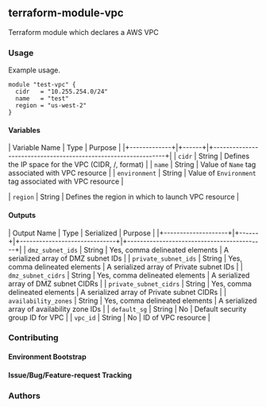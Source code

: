 ## terraform-module-vpc

Terraform module which declares a AWS VPC

### Usage

Example usage.

```
module "test-vpc" {
  cidr   = "10.255.254.0/24"
  name   = "test"
  region = "us-west-2"
}
```

#### Variables

| Variable Name | Type   | Purpose                                                         |
|+-------------+|+------+|+---------------------------------------------------------------+|
| `cidr`        | String | Defines the IP space for the VPC (CIDR, <ip>/<netmask>, format) |
| `name`        | String | Value of `Name` tag associated with VPC resource                |
| `environment` | String | Value of `Environment` tag associated with VPC resource         |

| `region`      | String | Defines the region in which to launch VPC resource              |

#### Outputs

| Output Name          | Type   | Serialized                     | Purpose                                     |
|+--------------------+|+------+|+------------------------------+|+-------------------------------------------+|
| `dmz_subnet_ids`     | String | Yes, comma delineated elements | A serialized array of DMZ subnet IDs        |
| `private_subnet_ids`     | String | Yes, comma delineated elements | A serialized array of Private subnet IDs        |
| `dmz_subnet_cidrs`   | String | Yes, comma delineated elements | A serialized array of DMZ subnet CIDRs      |
| `private_subnet_cidrs`   | String | Yes, comma delineated elements | A serialized array of Private subnet CIDRs      |
| `availability_zones` | String | Yes, comma delineated elements | A serialized array of availability zone IDs |
| `default_sg`         | String | No                             | Default security group ID for VPC           |
| `vpc_id`             | String | No                             | ID of VPC resource                          |

### Contributing

#### Environment Bootstrap

#### Issue/Bug/Feature-request Tracking

### Authors
